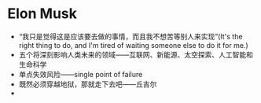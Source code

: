 # Elon Musk

* “我只是觉得这是应该要去做的事情，而且我不想苦等别人来实现”(It's the right thing to do, and I'm tired of waiting someone else to do it for me.)
* 五个将深刻影响人类未来的领域——互联网、新能源、太空探索、人工智能和生命科学
* 单点失效风险——single point of failure
* 既然必须穿越地狱，那就走下去吧——丘吉尔
* ​